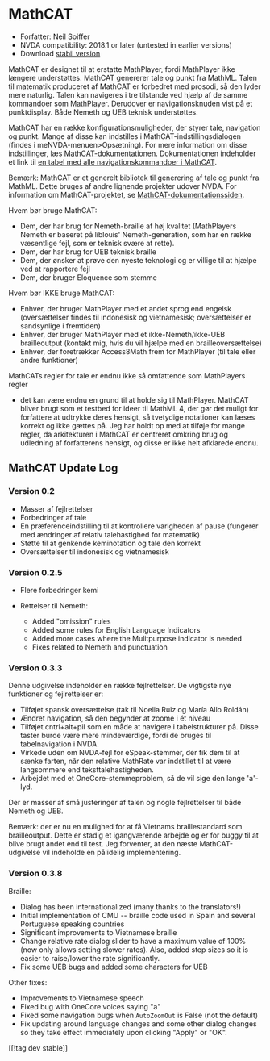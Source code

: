 # MathCAT #

* Forfatter: Neil Soiffer
* NVDA compatibility: 2018.1 or later (untested in earlier versions)
* Download [stabil version][1]

MathCAT er designet til at erstatte MathPlayer, fordi MathPlayer ikke
længere understøttes. MathCAT genererer tale og punkt fra MathML. Talen til
matematik produceret af MathCAT er forbedret med prosodi, så den lyder mere
naturlig. Talen kan navigeres i tre tilstande ved hjælp af de samme
kommandoer som MathPlayer. Derudover er navigationsknuden vist på et
punktdisplay. Både Nemeth og UEB teknisk understøttes.

MathCAT har en række konfigurationsmuligheder, der styrer tale, navigation
og punkt. Mange af disse kan indstilles i MathCAT-indstillingsdialogen
(findes i meNVDA-menuen>Opsætning). For mere information om disse
indstillinger, læs
[MathCAT-dokumentationen](https://nsoiffer.github.io/MathCAT/users.html).
Dokumentationen indeholder et link til [en tabel med alle
navigationskommandoer i
MathCAT](https://nsoiffer.github.io/MathCAT/nav-commands.html).

Bemærk: MathCAT er et generelt bibliotek til generering af tale og punkt fra
MathML. Dette bruges af andre lignende projekter udover NVDA. For
information om MathCAT-projektet, se
[MathCAT-dokumentationssiden](https://nsoiffer.github.io/MathCAT).


Hvem bør bruge MathCAT:

* Dem, der har brug for Nemeth-braille af høj kvalitet (MathPlayers Nemeth
  er baseret på liblouis' Nemeth-generation, som har en række væsentlige
  fejl, som er teknisk svære at rette).
* Dem, der har brug for UEB teknisk braille
* Dem, der ønsker at prøve den nyeste teknologi og er villige til at hjælpe
  ved at rapportere fejl
* Dem, der bruger Eloquence som stemme

Hvem bør IKKE bruge MathCAT:

* Enhver, der bruger MathPlayer med et andet sprog end engelsk
  (oversættelser findes til indonesisk og vietnamesisk; oversættelser er
  sandsynlige i fremtiden)
* Enhver, der bruger MathPlayer med et ikke-Nemeth/ikke-UEB brailleoutput
  (kontakt mig, hvis du vil hjælpe med en brailleoversættelse)
* Enhver, der foretrækker Access8Math frem for MathPlayer (til tale eller
  andre funktioner)

MathCATs regler for tale er endnu ikke så omfattende som MathPlayers regler
- det kan være endnu en grund til at holde sig til MathPlayer. MathCAT
bliver brugt som et testbed for ideer til MathML 4, der gør det muligt for
forfattere at udtrykke deres hensigt, så tvetydige notationer kan læses
korrekt og ikke gættes på. Jeg har holdt op med at tilføje for mange regler,
da arkitekturen i MathCAT er centreret omkring brug og udledning af
forfatterens hensigt, og disse er ikke helt afklarede endnu.

## MathCAT Update Log

### Version 0.2
* Masser af fejlrettelser
* Forbedringer af tale
* En præferenceindstilling til at kontrollere varigheden af pause (fungerer
  med ændringer af relativ talehastighed for matematik)
* Støtte til at genkende keminotation og tale den korrekt
* Oversættelser til indonesisk og vietnamesisk


### Version 0.2.5
* Flere forbedringer kemi
* Rettelser til Nemeth:

	* Added "omission" rules
	* Added some rules for English Language Indicators
	* Added more cases where the Mulitpurpose indicator is needed
	* Fixes related to Nemeth and punctuation


### Version 0.3.3
Denne udgivelse indeholder en række fejlrettelser. De vigtigste nye
funktioner og fejlrettelser er:

* Tilføjet spansk oversættelse (tak til Noelia Ruiz og María Allo Roldán)
* Ændret navigation, så den begynder at zoome i ét niveau
* Tilføjet cntrl+alt+pil som en måde at navigere i tabelstrukturer på. Disse
  taster burde være mere mindeværdige, fordi de bruges til tabelnavigation i
  NVDA.
* Virkede uden om NVDA-fejl for eSpeak-stemmer, der fik dem til at sænke
  farten, når den relative MathRate var indstillet til at være langsommere
  end teksttalehastigheden.
* Arbejdet med et OneCore-stemmeproblem, så de vil sige den lange 'a'-lyd.

Der er masser af små justeringer af talen og nogle fejlrettelser til både
Nemeth og UEB.

Bemærk: der er nu en mulighed for at få Vietnams braillestandard som
brailleoutput. Dette er stadig et igangværende arbejde og er for buggy til
at blive brugt andet end til test. Jeg forventer, at den næste
MathCAT-udgivelse vil indeholde en pålidelig implementering.

### Version 0.3.8
Braille:

* Dialog has been internationalized (many thanks to the translators!)
* Initial implementation of CMU -- braille code used in Spain and several
  Portuguese speaking countries
* Significant improvements to Vietnamese braille
* Change relative rate dialog slider to have a maximum value of 100% (now
  only allows setting slower rates). Also, added step sizes so it is easier
  to raise/lower the rate significantly.
* Fix some UEB bugs and added some characters for UEB

Other fixes:

* Improvements to Vietnamese speech
* Fixed bug with OneCore voices saying "a"
* Fixed some navigation bugs when `AutoZoomOut` is False (not the default)
* Fix updating around language changes and some other dialog changes so they
  take effect immediately upon clicking "Apply" or "OK".

[[!tag dev stable]]

[1]: https://www.nvaccess.org/addonStore/legacy?file=mathcat
